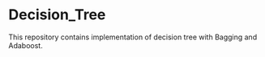 # Decision_Tree
This repository contains implementation of decision tree with Bagging and Adaboost.
